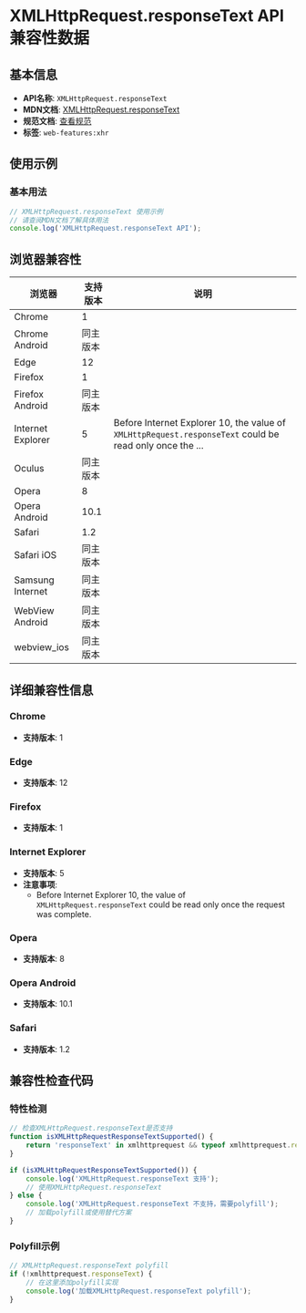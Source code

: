 # XMLHttpRequest.responseText API 兼容性数据

## 基本信息

- **API名称**: `XMLHttpRequest.responseText`
- **MDN文档**: [XMLHttpRequest.responseText](https://developer.mozilla.org/docs/Web/API/XMLHttpRequest/responseText)
- **规范文档**: [查看规范](https://xhr.spec.whatwg.org/#the-responsetext-attribute)
- **标签**: `web-features:xhr`

## 使用示例

### 基本用法

```javascript
// XMLHttpRequest.responseText 使用示例
// 请查阅MDN文档了解具体用法
console.log('XMLHttpRequest.responseText API');
```

## 浏览器兼容性

| 浏览器 | 支持版本 | 说明 |
|--------|----------|------|
| Chrome | 1 |  |
| Chrome Android | 同主版本 |  |
| Edge | 12 |  |
| Firefox | 1 |  |
| Firefox Android | 同主版本 |  |
| Internet Explorer | 5 | Before Internet Explorer 10, the value of `XMLHttpRequest.responseText` could be read only once the ... |
| Oculus | 同主版本 |  |
| Opera | 8 |  |
| Opera Android | 10.1 |  |
| Safari | 1.2 |  |
| Safari iOS | 同主版本 |  |
| Samsung Internet | 同主版本 |  |
| WebView Android | 同主版本 |  |
| webview_ios | 同主版本 |  |

## 详细兼容性信息

### Chrome

- **支持版本**: 1

### Edge

- **支持版本**: 12

### Firefox

- **支持版本**: 1

### Internet Explorer

- **支持版本**: 5
- **注意事项**:
  - Before Internet Explorer 10, the value of `XMLHttpRequest.responseText` could be read only once the request was complete.

### Opera

- **支持版本**: 8

### Opera Android

- **支持版本**: 10.1

### Safari

- **支持版本**: 1.2

## 兼容性检查代码

### 特性检测

```javascript
// 检查XMLHttpRequest.responseText是否支持
function isXMLHttpRequestResponseTextSupported() {
    return 'responseText' in xmlhttprequest && typeof xmlhttprequest.responseText === 'function';
}

if (isXMLHttpRequestResponseTextSupported()) {
    console.log('XMLHttpRequest.responseText 支持');
    // 使用XMLHttpRequest.responseText
} else {
    console.log('XMLHttpRequest.responseText 不支持，需要polyfill');
    // 加载polyfill或使用替代方案
}
```

### Polyfill示例

```javascript
// XMLHttpRequest.responseText polyfill
if (!xmlhttprequest.responseText) {
    // 在这里添加polyfill实现
    console.log('加载XMLHttpRequest.responseText polyfill');
}
```

